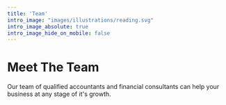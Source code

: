 ```yaml
---
title: 'Team'
intro_image: "images/illustrations/reading.svg"
intro_image_absolute: true
intro_image_hide_on_mobile: false
---
```


# Meet The Team

Our team of qualified accountants and financial consultants can help your business at any stage of it's growth.
